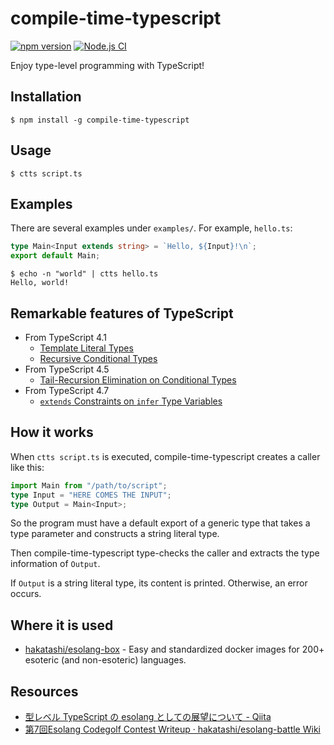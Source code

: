 # compile-time-typescript

[![npm version](https://badge.fury.io/js/compile-time-typescript.svg)](https://badge.fury.io/js/compile-time-typescript)
[![Node.js CI](https://github.com/n4o847/compile-time-typescript/actions/workflows/ci.yml/badge.svg)](https://github.com/n4o847/compile-time-typescript/actions/workflows/ci.yml)

Enjoy type-level programming with TypeScript!

## Installation

```shell
$ npm install -g compile-time-typescript
```

## Usage

```shell
$ ctts script.ts
```

## Examples

There are several examples under `examples/`. For example, `hello.ts`:

```typescript
type Main<Input extends string> = `Hello, ${Input}!\n`;
export default Main;
```

```shell
$ echo -n "world" | ctts hello.ts
Hello, world!
```

## Remarkable features of TypeScript

- From TypeScript 4.1
  - [Template Literal Types](https://devblogs.microsoft.com/typescript/announcing-typescript-4-1/#template-literal-types)
  - [Recursive Conditional Types](https://devblogs.microsoft.com/typescript/announcing-typescript-4-1/#recursive-conditional-types)
- From TypeScript 4.5
  - [Tail-Recursion Elimination on Conditional Types](https://devblogs.microsoft.com/typescript/announcing-typescript-4-5/#tailrec-conditional)
- From TypeScript 4.7
  - [`extends` Constraints on `infer` Type Variables](https://devblogs.microsoft.com/typescript/announcing-typescript-4-7/#extends-constraints-on-infer-type-variables)

## How it works

When `ctts script.ts` is executed, compile-time-typescript creates a caller like this:

```typescript
import Main from "/path/to/script";
type Input = "HERE COMES THE INPUT";
type Output = Main<Input>;
```

So the program must have a default export of a generic type that takes a type parameter and constructs a string literal type.

Then compile-time-typescript type-checks the caller and extracts the type information of `Output`.

If `Output` is a string literal type, its content is printed. Otherwise, an error occurs.

## Where it is used

- [hakatashi/esolang-box](https://github.com/hakatashi/esolang-box) - Easy and standardized docker images for 200+ esoteric (and non-esoteric) languages.

## Resources

- [型レベル TypeScript の esolang としての展望について - Qiita](https://qiita.com/n4o847/items/5fb8e1cfe0344eee599f)
- [第7回Esolang Codegolf Contest Writeup · hakatashi/esolang-battle Wiki](https://github.com/hakatashi/esolang-battle/wiki/%E7%AC%AC7%E5%9B%9EEsolang-Codegolf-Contest-Writeup#compiletime-typescript-n4o847-154-bytes)
